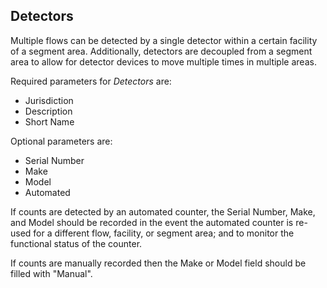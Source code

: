 ## Detectors

Multiple flows can be detected by a single detector within a certain facility of a segment area. Additionally, detectors are decoupled from a segment area to allow for detector devices to move multiple times in multiple areas.

Required parameters for _Detectors_ are:

* Jurisdiction
* Description
* Short Name

Optional parameters are:
* Serial Number
* Make
* Model
* Automated

If counts are detected by an automated counter, the Serial Number, Make, and Model should be recorded in the event the automated counter is re-used for a different flow, facility, or segment area; and to monitor the functional status of the counter.

If counts are manually recorded then the Make or Model field should be filled with "Manual".
